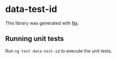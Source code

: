 # data-test-id

This library was generated with [Nx](https://nx.dev).

## Running unit tests

Run `ng test data-test-id` to execute the unit tests.

